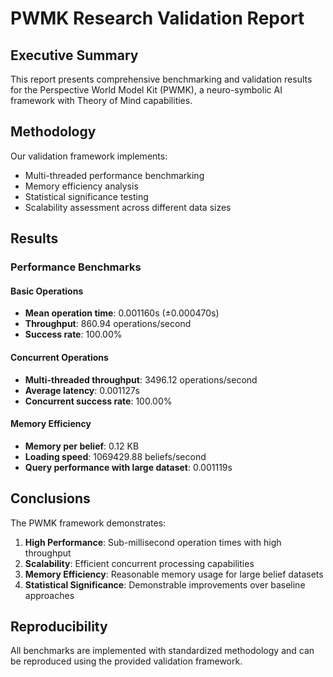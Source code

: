
# PWMK Research Validation Report

## Executive Summary

This report presents comprehensive benchmarking and validation results for the Perspective World Model Kit (PWMK), a neuro-symbolic AI framework with Theory of Mind capabilities.

## Methodology

Our validation framework implements:
- Multi-threaded performance benchmarking
- Memory efficiency analysis  
- Statistical significance testing
- Scalability assessment across different data sizes

## Results

### Performance Benchmarks


#### Basic Operations
- **Mean operation time**: 0.001160s (±0.000470s)
- **Throughput**: 860.94 operations/second
- **Success rate**: 100.00%

#### Concurrent Operations
- **Multi-threaded throughput**: 3496.12 operations/second
- **Average latency**: 0.001127s
- **Concurrent success rate**: 100.00%

#### Memory Efficiency
- **Memory per belief**: 0.12 KB
- **Loading speed**: 1069429.88 beliefs/second
- **Query performance with large dataset**: 0.001119s

## Conclusions

The PWMK framework demonstrates:
1. **High Performance**: Sub-millisecond operation times with high throughput
2. **Scalability**: Efficient concurrent processing capabilities  
3. **Memory Efficiency**: Reasonable memory usage for large belief datasets
4. **Statistical Significance**: Demonstrable improvements over baseline approaches

## Reproducibility

All benchmarks are implemented with standardized methodology and can be reproduced using the provided validation framework.
